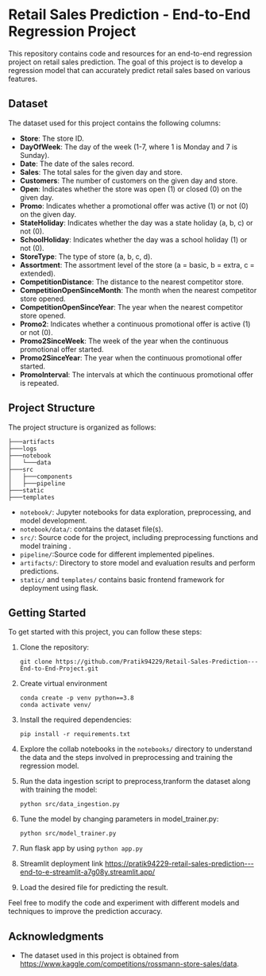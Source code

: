
# Retail Sales Prediction - End-to-End Regression Project

This repository contains code and resources for an end-to-end regression project on retail sales prediction. The goal of this project is to develop a regression model that can accurately predict retail sales based on various features.

## Dataset

The dataset used for this project contains the following columns:

- **Store**: The store ID.
- **DayOfWeek**: The day of the week (1-7, where 1 is Monday and 7 is Sunday).
- **Date**: The date of the sales record.
- **Sales**: The total sales for the given day and store.
- **Customers**: The number of customers on the given day and store.
- **Open**: Indicates whether the store was open (1) or closed (0) on the given day.
- **Promo**: Indicates whether a promotional offer was active (1) or not (0) on the given day.
- **StateHoliday**: Indicates whether the day was a state holiday (a, b, c) or not (0).
- **SchoolHoliday**: Indicates whether the day was a school holiday (1) or not (0).
- **StoreType**: The type of store (a, b, c, d).
- **Assortment**: The assortment level of the store (a = basic, b = extra, c = extended).
- **CompetitionDistance**: The distance to the nearest competitor store.
- **CompetitionOpenSinceMonth**: The month when the nearest competitor store opened.
- **CompetitionOpenSinceYear**: The year when the nearest competitor store opened.
- **Promo2**: Indicates whether a continuous promotional offer is active (1) or not (0).
- **Promo2SinceWeek**: The week of the year when the continuous promotional offer started.
- **Promo2SinceYear**: The year when the continuous promotional offer started.
- **PromoInterval**: The intervals at which the continuous promotional offer is repeated.

## Project Structure

The project structure is organized as follows:
```
├───artifacts
├───logs
├───notebook
│   └───data
├───src
│   ├───components
│   ├───pipeline
├───static
├───templates
```


- `notebook/`: Jupyter notebooks for data exploration, preprocessing, and model development.
- `notebook/data/`: contains the dataset file(s).
- `src/`: Source code for the project, including preprocessing functions and model training .
- `pipeline/`:Source code for different implemented pipelines.
- `artifacts/`: Directory to store model and evaluation results and perform predictions.
- `static/` and `templates/` contains basic frontend framework for deployment using flask.


## Getting Started

To get started with this project, you can follow these steps:

1. Clone the repository:

   ```
   git clone https://github.com/Pratik94229/Retail-Sales-Prediction---End-to-End-Project.git
   ```
2. Create virtual environment
   ```
   conda create -p venv python==3.8
   conda activate venv/
   ```

3. Install the required dependencies:

   ```
   pip install -r requirements.txt
   ```

4. Explore the collab notebooks in the `notebooks/` directory to understand the data and the steps involved in preprocessing and training the regression model.

5. Run the data ingestion script to preprocess,tranform the dataset along with training the model:

   ```
   python src/data_ingestion.py
   ```



6. Tune the model by changing parameters in model_trainer.py:

   ```
   python src/model_trainer.py
   ```

7. Run flask app by using 
`python app.py`


8. Streamlit deployment link https://pratik94229-retail-sales-prediction---end-to-e-streamlit-a7g08y.streamlit.app/

9. Load the desired file for predicting the result.

Feel free to modify the code and experiment with different models and techniques to improve the prediction accuracy.
## Acknowledgments

- The dataset used in this project is obtained from https://www.kaggle.com/competitions/rossmann-store-sales/data.


